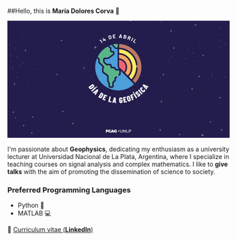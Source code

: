 ##Hello, this is **María Dolores Corva** 👋

![](https://github.com/mdcorva/mdcorva/blob/main/diadelageofisica2023_small.WEB.FCAG-01.jpg)

I'm passionate about **Geophysics**, dedicating my enthusiasm as a university lecturer at Universidad Nacional de La Plata, Argentina, where I specialize in teaching courses on signal analysis and complex mathematics.
I like to **give talks** with the aim of promoting the dissemination of science to society. 

### Preferred Programming Languages
- Python 🐍
- MATLAB 💻


🏹  [Curriculum vitae (**LinkedIn**)](https://www.linkedin.com/in/m-dolores-corva/)

